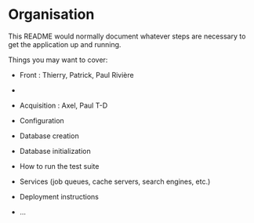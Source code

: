 # Organisation

This README would normally document whatever steps are necessary to get the
application up and running.

Things you may want to cover:

* Front : Thierry, Patrick, Paul Rivière 

- 

* Acquisition : Axel, Paul T-D

* Configuration

* Database creation

* Database initialization

* How to run the test suite

* Services (job queues, cache servers, search engines, etc.)

* Deployment instructions

* ...
